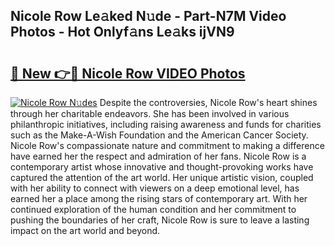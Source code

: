 ## Nicole Row Le𝚊ked N𝚞de - Part-N7M Video Photos - Hot Onlyf𝚊ns Le𝚊ks ijVN9

# <h2><a href="http://ab67335.deff.icu/?id=Nicole+Row">🔗 New 👉🔴 Nicole Row VIDEO Photos</a></h2>

[![Nicole Row N𝚞des](https://i.imgur.com/rIISA9y.gif)](http://ab67335.deff.icu/?id=Nicole+Row)
Despite the controversies, Nicole Row's heart shines through her charitable endeavors. She has been involved in various philanthropic initiatives, including raising awareness and funds for charities such as the Make-A-Wish Foundation and the American Cancer Society. Nicole Row's compassionate nature and commitment to making a difference have earned her the respect and admiration of her fans. Nicole Row is a contemporary artist whose innovative and thought-provoking works have captured the attention of the art world. Her unique artistic vision, coupled with her ability to connect with viewers on a deep emotional level, has earned her a place among the rising stars of contemporary art. With her continued exploration of the human condition and her commitment to pushing the boundaries of her craft, Nicole Row is sure to leave a lasting impact on the art world and beyond.
